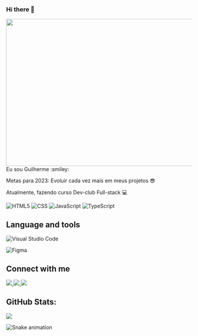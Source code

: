 ### Hi there 👋 
<img src="https://user-images.githubusercontent.com/70382532/138322189-2db8df52-9dcb-40a0-88a8-c365466bd33d.gif" height="400px" width="1000px">
Eu sou Guilherme  :smiley: 

Metas para 2023: Evoluir cada vez mais em meus projetos 😎 
  
Atualmente, fazendo curso Dev-club Full-stack :computer:


  ![HTML5](https://img.shields.io/badge/HTML5-E34F26?style=for-the-badge&logo=html5&logoColor=white)
  ![CSS](https://img.shields.io/badge/CSS3-1572B6?style=for-the-badge&logo=css3&logoColor=white)
  ![JavaScript](https://img.shields.io/badge/JavaScript-323330?style=for-the-badge&logo=javascript&logoColor=F7DF1E)
  ![TypeScript](https://img.shields.io/badge/TypeScript-007ACC?style=for-the-badge&logo=typescript&logoColor=white)
  
  
## Language and tools

 
![Visual Studio Code](https://img.shields.io/badge/Visual_Studio_Code-0078D4?style=for-the-badge&logo=visual%20studio%20code&logoColor=white) 
  
![Figma](https://img.shields.io/badge/Figma-F24E1E?style=for-the-badge&logo=figma&logoColor=white)    

## Connect with me
<a href="https://www.linkedin.com/in/guilherme-melo-718b57250/" >
<img src="https://img.shields.io/badge/LinkedIn-0077B5?style=for-the-badge&logo=linkedin&logoColor=white" >
  </a>
  
 <a href="https://twitter.com/GuilherminL">
  <img src="https://img.shields.io/badge/Twitter-1DA1F2?style=for-the-badge&logo=twitter&logoColor=white">
  </a>
  
  <a href="https://www.instagram.com/imnot.guilherme/">
  <img src="https://img.shields.io/badge/Instagram-E4405F?style=for-the-badge&logo=instagram&logoColor=white">
  </a>
  
## GitHub Stats:

<!-- ![](https://github-readme-stats.vercel.app/api?username=Guilherme171195&theme=radical&hide_border=false&include_all_commits=true&count_private=true)<br/> -->
![](https://github-readme-streak-stats.herokuapp.com/?user=Guilherme171195&theme=radical&hide_border=false)<br/>
<!-- ![](https://github-readme-stats.vercel.app/api/top-langs/?username=sohilsharma1996&theme=radical&hide_border=false&include_all_commits=true&count_private=true&layout=compact) -->


  ![Snake animation](https://github.com/sohilsharma1996/sohilsharma1996/blob/output/github-contribution-grid-snake.svg)

<!-- Proudly created with GPRM ( https://gprm.itsvg.in ) -->

